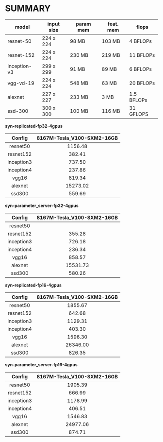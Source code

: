 SUMMARY
===
| model | input size | param mem | feat. mem | flops  |
|-------|------------|--------------|----------------|-------------|
| resnet-50 | 224 x 224 | 98 MB | 103 MB | 4 BFLOPs |
| resnet-152 | 224 x 224 | 230 MB | 219 MB | 11 BFLOPs |
| inception-v3 | 299 x 299 | 91 MB | 89 MB | 6 BFLOPs |
| vgg-vd-19 | 224 x 224 | 548 MB | 63 MB | 20 BFLOPs |
| alexnet | 227 x 227 | 233 MB | 3 MB | 1.5 BFLOPs |
| ssd-300 | 300 x 300 | 100 MB | 116 MB | 31 GFLOPS |


**syn-replicated-fp32-4gpus**

Config | 8167M-Tesla_V100-SXM2-16GB |
:------:|:------:|
resnet50 |1156.48 |
resnet152 |382.41 |
inception3 |737.50 |
inception4 |237.86 |
vgg16 |819.34 |
alexnet |15273.02 |
ssd300 |559.69 |


**syn-parameter_server-fp32-4gpus**

Config | 8167M-Tesla_V100-SXM2-16GB |
:------:|:------:|
resnet50 | |
resnet152 |355.28 |
inception3 |726.18 |
inception4 |236.34 |
vgg16 |858.57 |
alexnet |15531.73 |
ssd300 |580.26 |


**syn-replicated-fp16-4gpus**

Config | 8167M-Tesla_V100-SXM2-16GB |
:------:|:------:|
resnet50 |1855.67 |
resnet152 |642.68 |
inception3 |1129.31 |
inception4 |403.30 |
vgg16 |1596.30 |
alexnet |26346.00 |
ssd300 |826.35 |


**syn-parameter_server-fp16-4gpus**

Config | 8167M-Tesla_V100-SXM2-16GB |
:------:|:------:|
resnet50 |1905.39 |
resnet152 |666.99 |
inception3 |1178.99 |
inception4 |406.51 |
vgg16 |1546.83 |
alexnet |24977.06 |
ssd300 |874.71 |

